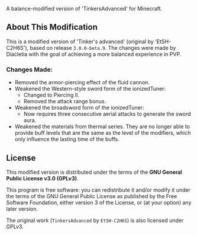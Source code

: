 A balance-modified version of 'TinkersAdvanced' for Minecraft.

## About This Modification

This is a modified version of 'Tinker's advanced' (original by 'EtSH-C2H6S'), based on release `3.0.0-beta.9`. The changes were made by Diacletia with the goal of achieving a more balanced experience in PVP.

### Changes Made:
- Removed the armor-piercing effect of the fluid cannon.
- Weakened the Western-style sword form of the ionizedTuner:
  - Changed to Piercing II.
  - Removed the attack range bonus.
- Weakened the broadsword form of the ionizedTuner:
  - Now requires three consecutive aerial attacks to generate the sword aura.
- Weakened the materials from thermal series. They are no longer able to provide buff levels that are the same as the level of the modifiers, which only influence the lasting time of the buffs.

## License

This modified version is distributed under the terms of the **GNU General Public License v3.0 (GPLv3)**.

This program is free software: you can redistribute it and/or modify it under the terms of the GNU General Public License as published by the Free Software Foundation, either version 3 of the License, or (at your option) any later version.

The original work (`TinkersAdvanced` by `EtSH-C2H6S`) is also licensed under GPLv3.